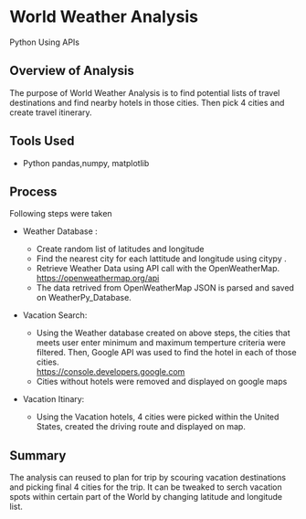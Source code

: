 # World Weather Analysis

Python Using APIs 
## Overview of Analysis
The purpose of World Weather Analysis is to find potential lists of travel destinations and find nearby hotels in those cities. Then pick 4 cities and create travel itinerary.  

## Tools Used
* Python pandas,numpy, matplotlib 

## Process
Following steps were taken 
* Weather Database : 
    * Create random list of latitudes and longitude
    * Find the nearest city for each lattitude and longitude using citypy .
    * Retrieve Weather Data using API call with the OpenWeatherMap. https://openweathermap.org/api
    * The data retrived from OpenWeatherMap JSON is parsed and saved on WeatherPy_Database.

* Vacation Search: 
    * Using the Weather database created on above steps, the cities that meets user enter minimum and maximum temperture criteria were filtered. Then, Google API was used to find the hotel in each of those cities.  
    https://console.developers.google.com
    * Cities without hotels were removed and displayed on google maps  

* Vacation Itinary:
    * Using the Vacation hotels, 4 cities were picked within the United States, created the driving route and displayed on map. 

## Summary
   The analysis can reused to plan for trip by scouring vacation destinations and picking final 4 cities for the trip. It can be tweaked to serch vacation spots within certain part of the World by changing latitude and longitude list. 



